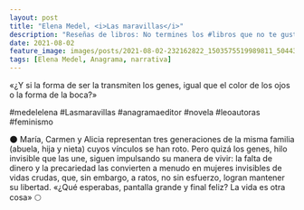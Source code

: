 ```yaml
---
layout: post
title: "Elena Medel, <i>Las maravillas</i>"
description: "Reseñas de libros: No termines los #libros que no te gustan. I els #llibres que t'agraden llegeix-los tants cops com calgui."
date: 2021-08-02
feature_image: images/posts/2021-08-02-232162822_1503575519989811_5044326913828462836_n_18162498184088213.jpg
tags: [Elena Medel, Anagrama, narrativa]
---
```


«¿Y si la forma de ser la transmiten los genes, igual que el color de los ojos o la forma de la boca?»
<!--more-->

#medelelena #Lasmaravillas #anagramaeditor #novela #leoautoras #feminismo

🌑 María, Carmen y Alicia representan tres generaciones de la misma familia (abuela, hija y nieta) cuyos vínculos se han roto. Pero quizá los genes, hilo invisible que las une, siguen impulsando su manera de vivir: la falta de dinero y la precariedad las convierten a menudo en mujeres invisibles de vidas crudas, que, sin embargo, a ratos, no sin esfuerzo, logran mantener su libertad. «¿Qué esperabas, pantalla grande y final feliz? La vida es otra cosa» 🌕
